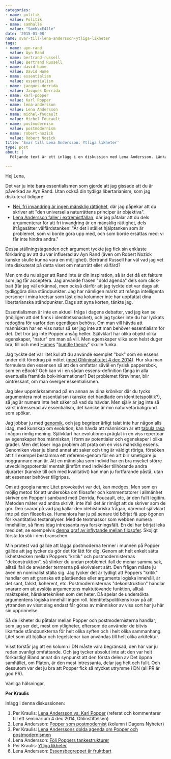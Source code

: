 ```yaml
---
categories:
- name: politik
  value: Politik
- name: samhalle
  value: "Samh\xE4lle"
date: '2015-01-08'
name: svar-till-lena-andersson-ytliga-likheter
tags:
- name: ayn-rand
  value: Ayn Rand
- name: bertrand-russell
  value: Bertrand Russell
- name: david-hume
  value: David Hume
- name: essentialism
  value: essentialism
- name: jacques-derrida
  value: Jacques Derrida
- name: karl-popper
  value: Karl Popper
- name: lena-andersson
  value: Lena Andersson
- name: michel-foucault
  value: Michel Foucault
- name: postmodernism
  value: postmodernism
- name: robert-nozick
  value: Robert Nozick
title: 'Svar till Lena Andersson: Ytliga likheter'
type: post
about: |
  Följande text är ett inlägg i en diskussion med Lena Andersson. Länkar till alla inlägg finns längst ner på sidan.

---
```

Hej Lena,

Det var ju inte bara essentialismen som gjorde att jag gissade att du är påverkad av Ayn Rand. Utan också din tydliga libertarianism, som jag diskuterat tidigare:

- [Nej, fri invandring är ingen mänsklig rättighet](/2014/09/22/nej-fri-invandring-ar-ingen-mansklig-rattighet/), där jag påpekar att du skriver att "den universella naturrättens principer är objektiva".
- [Lena Andersson faller i extremistfällan](/2013/12/15/lena-andersson-faller-i-extremistfallan/), där jag påtalar att du dels argumenterar för att fri invandring är en mänsklig rättighet, dels ifrågasätter välfärdstanken: "Är det i stället hjälptanken som är problemet, som vi borde göra upp med, och som borde ersättas med: vi får inte hindra andra."

Dessa ställningstaganden och argument tyckte jag fick sin enklaste förklaring av att du var influerad av Ayn Rand (även om Robert Nozick kanske skulle kunna vara en möjlighet). Bertrand Russell har väl vad jag vet inte diskuterat på detta viset om naturrätt eller välfärd?

Men om du nu säger att Rand inte är din inspiration, så är det då ett faktum som jag får acceptera. Jag använde frasen "dold agenda" dels som click-bait (får jag väl erkänna), men också därför att jag tyckte det var dags att tydliggöra dina ståndpunkter. Jag har nämligen märkt att många intelligenta personer i mina kretsar som läst dina kolumner inte har uppfattat dina libertarianska ståndpunkter. Dags att syna korten, tänkte jag.



Essentialismen är inte en aktuell fråga i dagens debatter, vad jag kan se (möjligen att det finns i identitetssnacket), och jag tycker inte du har lyckats redogöra för varför den egentligen behövs. Om man vill hävda att människan har en viss natur så ser jag inte att man behöver essentialism för det. Det tror jag inte Popper ansåg heller. Självklart har olika objekt olika egenskaper, "natur" om man så vill. Men egenskaper vilka som helst duger bra, till och med [Humes](http://en.wikipedia.org/wiki/David_Hume) "[bundle theory](http://en.wikipedia.org/wiki/Bundle_theory)" skulle funka.

Jag tyckte det var litet kul att du använde exemplet "bok" som en essens under ditt föredrag på mötet ([med Ohlininstitutet 4 dec 2014](/2014/12/05/lena-andersson-vs-karl-popper/)). Hur ska man formulera den essensen så att den omfattar såväl en fysisk pappersbok, som en eBook? Och kan vi i en sådan essens-definition fånga in alla eventuella framtida bok-inkarnationer? Det problemet försvinner, blir ointressant, om man överger essentialismen.

Jag blev uppmärksammad på en annan av dina krönikor där du tycks argumentera mot essentialism (kanske det handlade om identitetspolitik?), så jag är numera inte helt säker på vad du hävdar. Men själv är jag inte så värst intresserad av essentialism, det kanske är min naturvetarbakgrund som spökar.

Jag jobbar ju med [genomik](http://en.wikipedia.org/wiki/Genomics), och jag begriper ärligt talat inte hur någon alls idag, med kunskap om evolution, kan hävda att människan är ett [tabula rasa](http://en.wikipedia.org/wiki/Tabula_rasa) i någon rimlig mening. Självklart har evolutionen präglat in en viss repertoar av egenskaper hos människan, i form av potentialer och egenskaper i olika grader. Men det löser inga problem att prata om en viss mänsklig essens. Genomiken visar ju bland annat att saker och ting är väldigt röriga, försöken att till exempel bestämma ett referens-genom för en art blir smetigare ju noggrannare man är. Att en människa som individ har en bra mycket större utvecklingspotential mentalt jämfört med individer tillhörande andra djurarter (kanske till och med kvalitativt) kan man ju fortfarande påstå, utan att essenser behöver tillgripas.

Om att googla namn: Litet provokativt var det, kan medges. Men som en möjlig metod för att undersöka om filosofer och kommentatorer i allmänhet skriver om Popper i samband med Derrida, Foucault, etc, är den fullt legitim. Metoden mäter vad andra skrivit, inte ifall det är rimligt att de skriver som de gör. Den svarar på vad jag kallar den idéhistoriska frågan, däremot självklart inte på den filosofiska. Humaniora har ju på senare tid börjat få upp ögonen för kvantitativa textanalyser. Med de textmassor som webben numera innehåller, så finns idag intressanta nya forskningsfält. En del har börjat leka med det, se exempelvis [denna graf av inflytande mellan filosofer](https://drunksandlampposts.wordpress.com/2012/06/13/graphing-the-history-of-philosophy/). Skojigt första försök i den branschen.

Min protest vad gällde att lägga postmoderna termer i munnen på Popper gällde att jag tycker du gör det för lätt för dig. Genom att helt enkelt sätta likhetstecken mellan Poppers "kritik" och postmodernisternas "dekonstruktion", så slinker du undan problemet ifall de menar samma sak, alltså ifall de använder termerna på ekvivalent sätt. Den frågan måste ju även en nominalist ställa sig. Jag tycker det är tydligt att Poppers "kritik" handlar om att granska ett påståendes eller arguments logiska innehåll, är det sant, falskt, koherent, etc. Postmodernisternas "dekonstruktion" handlar snarare om att avslöja argumentens maktutövande funktion, alltså maktspelet, härskartekniken som det heter. Då spelar de undersökta argumentens logiska innehåll ingen roll. Identitetspolitikens krav på att yttranden av visst slag endast får göras av människor av viss sort har ju här sin upprinnelse.

Så de likheter du påtalar mellan Popper och postmodernisterna handlar, som jag ser det, mest om ytligheter, eftersom de använder de bitvis likartade ståndpunkterna för helt olika syften och i helt olika sammanhang. Litet som att bjälkar och tegelstenar kan användas till helt olika arkitektur.

Visst förstår jag att en kolumn i DN måste vara begränsad, den här var ju redan ovanligt omfattande. Och jag tycker absolut inte att den var helt förkastlig! Bland annat din synpunkt att den första delen av Det öppna samhället, om Platon, är den mest intressanta, delar jag helt och fullt. Och dessutom var det ju bra att Popper fick så mycket utrymme i DN (all PR är god PR).

Vänliga hälsningar,

**Per Kraulis**

Inlägg i denna diskussionen:

1. Per Kraulis: [Lena Andersson vs. Karl Popper](/2014/12/05/lena-andersson-vs-karl-popper/) (referat och kommentarer till ett seminarium 4 dec 2014, Ohlinstiftelsen)
2. Lena Andersson: [Popper som postmodernist](http://www.dn.se/ledare/kolumner/lena-andersson-popper-som-postmodernist/) (kolumn i Dagens Nyheter)
3. Per Kraulis: [Lena Anderssons dolda agenda om Popper och postmodernismen](/2015/01/04/lena-anderssons-dolda-agenda-om-popper-och-postmodernismen/)
4. Lena Andersson: [Följ Poppers tankestrukturer](/2015/01/07/lena-andersson-svarar-folj-poppers-tankestrukturer/)
5. Per Kraulis: [Ytliga likheter](/2015/01/08/svar-till-lena-andersson-ytliga-likheter/)
6. Lena Andersson: [Essensbegreppet är fruktbart](/2015/01/09/lena-andersson-avslutar-essensbegreppet-ar-fruktbart/)
